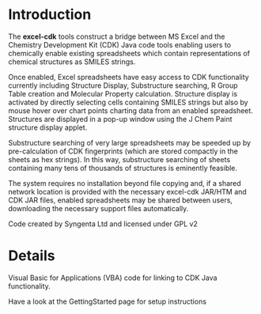 # Introduction #

The **excel-cdk** tools construct a bridge between MS Excel and the Chemistry Development Kit (CDK) Java code tools enabling users to chemically enable existing spreadsheets which contain representations of chemical structures as SMILES strings.

Once enabled, Excel spreadsheets have easy access to CDK functionality currently including Structure Display, Substructure searching, R Group Table creation and Molecular Property calculation. Structure display is activated by directly selecting cells containing SMILES strings but also by mouse hover over chart points charting data from an enabled spreadsheet. Structures are displayed in a pop-up window using the J Chem Paint structure display applet.

Substructure searching of very large spreadsheets may be speeded up by pre-calculation of CDK fingerprints (which are stored compactly in the sheets as hex strings). In this way, substructure searching of sheets containing many tens of thousands of structures is eminently feasible.

The system requires no installation beyond file copying and, if a shared network location is provided with the necessary excel-cdk JAR/HTM and CDK JAR files, enabled spreadsheets may be shared between users, downloading the necessary support files automatically.

Code created by Syngenta Ltd and licensed under GPL v2


# Details #

Visual Basic for Applications (VBA) code for linking to CDK Java functionality.

Have a look at the GettingStarted page for setup instructions